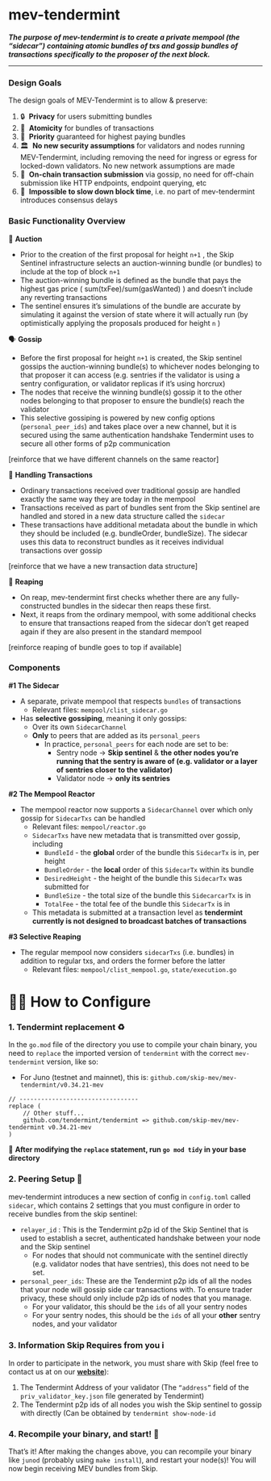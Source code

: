 # mev-tendermint

***The purpose of mev-tendermint is to create a private mempool (the “sidecar”) containing atomic bundles of txs and gossip bundles of transactions specifically to the proposer of the next block.***

---

### Design Goals

The design goals of MEV-Tendermint is to allow & preserve:

1. 🔒  **Privacy** for users submitting bundles
2. 🎁  **Atomicity** for bundles of transactions
3. 🐎  **Priority** guaranteed for highest paying bundles
4. 🏛  **No new security assumptions** for validators and nodes running MEV-Tendermint, including removing the need for ingress or egress for locked-down validators. No new network assumptions are made
5. 🔄  **On-chain transaction submission** via gossip, no need for off-chain submission like HTTP endpoints, endpoint querying, etc
6. 💨  **Impossible to slow down block time**, i.e. no part of mev-tendermint introduces consensus delays

### Basic Functionality Overview

🏦 **Auction**

- Prior to the creation of the first proposal for height `n+1` , the Skip Sentinel infrastructure selects an auction-winning bundle (or bundles) to include at the top of block `n+1`
- The auction-winning bundle is defined as the bundle that pays the highest gas price ( sum(txFee)/sum(gasWanted) ) and doesn’t include any reverting transactions
- The sentinel ensures it’s simulations of the bundle are accurate by simulating it against the version of state where it will actually run (by optimistically applying the proposals produced for height `n` )

🗣️ **Gossip**

- Before the first proposal for height `n+1` is created, the Skip sentinel gossips the auction-winning bundle(s) to whichever nodes belonging to that proposer it can access (e.g. sentries if the validator is using a sentry configuration, or validator replicas if it’s using horcrux)
- The nodes that receive the winning bundle(s) gossip it to the other nodes belonging to that proposer to ensure the bundle(s) reach the validator
- This selective gossiping is powered by new config options (`personal_peer_ids`) and takes place over a new channel, but it is secured using the same authentication handshake Tendermint uses to secure all other forms of p2p communication

[reinforce that we have different channels on the same reactor]

🏒 **Handling Transactions**

- Ordinary transactions received over traditional gossip are handled exactly the same way they are today in the mempool
- Transactions received as part of bundles sent from the Skip sentinel are handled and stored in a new data structure called the `sidecar`
- These transactions have additional metadata about the bundle in which they should be included (e.g. bundleOrder, bundleSize). The sidecar uses this data to reconstruct bundles as it receives individual transactions over gossip

[reinforce that we have a new transaction data structure]

🚜 **Reaping** 

- On reap, mev-tendermint first checks whether there are any fully-constructed bundles in the sidecar then reaps these first.
- Next, it reaps from the ordinary mempool, with some additional checks to ensure that transactions reaped from the sidecar don’t get reaped again if they are also present in the standard mempool

[reinforce reaping of bundle goes to top if available]

### Components

**#1 The Sidecar**

- A separate, private mempool that respects `bundles` of transactions
    - Relevant files: `mempool/clist_sidecar.go`
- Has **selective gossiping**, meaning it only gossips:
    - Over its own `SidecarChannel`
    - **Only** to peers that are added as its `personal_peers`
        - In practice, `personal_peers` for each node are set to be:
            - Sentry node →  **Skip sentinel** & **the other nodes you’re running that the sentry is aware of (e.g. validator or a layer of sentries closer to the validator)**
            - Validator node → **only its sentries**

**#2 The Mempool Reactor**

- The mempool reactor now supports a `SidecarChannel` over which only gossip for `SidecarTxs` can be handled
    - Relevant files: `mempool/reactor.go`
    - `SidecarTxs` have new metadata that is transmitted over gossip, including
        - `BundleId` - the **global** order of the bundle this `SidecarTx` is in, per height
        - `BundleOrder` - the **local** order of this `SidecarTx` within its bundle
        - `DesiredHeight` - the height of the bundle this `SidecarTx` was submitted for
        - `BundleSize` - the total size of the bundle this `SidecarcarTx` is in
        - `TotalFee` - the total fee of the bundle this `SidecarTx` is in
    - This metadata is submitted at a transaction level as **tendermint currently is not designed to broadcast batches of transactions**

**#3 Selective Reaping**

- The regular mempool now considers `sidecarTxs` (i.e. bundles) in addition to regular txs, and orders the former before the latter
    - Relevant files: `mempool/clist_mempool.go`, `state/execution.go`

# 👨‍💻 How to Configure

### 1. Tendermint replacement ♻️

In the `go.mod` file of the directory you use to compile your chain binary, you need to `replace` the imported version of `tendermint` with the correct `mev-tendermint` version, like so:

- For Juno (testnet and mainnet), this is: `github.com/skip-mev/mev-tendermint/v0.34.21-mev`

```tsx
// ---------------------------------
replace (
	// Other stuff...
	github.com/tendermint/tendermint => github.com/skip-mev/mev-tendermint v0.34.21-mev
)
```

🚨 **After modifying the `replace` statement, run `go mod tidy` in your base directory**

### 2. Peering Setup 🤝

mev-tendermint introduces a new section of config in `config.toml` called `sidecar`, which contains 2 settings that you must configure in order to receive bundles from the skip sentinel: 

- `relayer_id` : This is the Tendermint p2p id of the Skip Sentinel that is used to establish a secret, authenticated handshake between your node and the Skip sentinel
    - For nodes that should not communicate with the sentinel directly (e.g. validator nodes that have sentries), this does not need to be set.
- `personal_peer_ids`: These are the Tendermint p2p ids of all the nodes that your node will gossip side car transactions with. To ensure trader privacy, these should only include p2p ids of nodes that you manage.
    - For your validator, this should be the `ids` of all your sentry nodes
    - For your sentry nodes, this should be the `ids` of all your **other** sentry nodes, and your validator

### 3. Information Skip Requires from you  ℹ️

In order to participate in the network, you must share with Skip (feel free to contact us at on our **[website](https://skip.money/)**): 

1. The Tendermint Address of your validator (The `“address”` field of the `priv_validator_key.json` file generated by Tendermint)
2. The Tendermint p2p ids of all nodes you wish the Skip sentinel to gossip with directly (Can be obtained by `tendermint show-node-id`

### 4. Recompile your binary, and start! 🎉

That’s it! After making the changes above, you can recompile your binary like `junod` (probably using `make install`),  and restart your node(s)! You will now begin receiving MEV bundles from Skip.